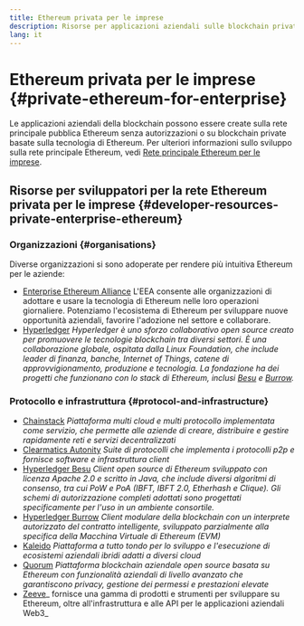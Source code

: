 ```yaml
---
title: Ethereum privata per le imprese
description: Risorse per applicazioni aziendali sulle blockchain private di Ethereum.
lang: it
---
```


# Ethereum privata per le imprese {#private-ethereum-for-enterprise}

Le applicazioni aziendali della blockchain possono essere create sulla rete principale pubblica Ethereum senza autorizzazioni o su blockchain private basate sulla tecnologia di Ethereum. Per ulteriori informazioni sullo sviluppo sulla rete principale Ethereum, vedi [Rete principale Ethereum per le imprese](/enterprise/).

## Risorse per sviluppatori per la rete Ethereum privata per le imprese {#developer-resources-private-enterprise-ethereum}

### Organizzazioni {#organisations}

Diverse organizzazioni si sono adoperate per rendere più intuitiva Ethereum per le aziende:

- [Enterprise Ethereum Alliance](https://entethalliance.org/) L'EEA consente alle organizzazioni di adottare e usare la tecnologia di Ethereum nelle loro operazioni giornaliere. Potenziamo l'ecosistema di Ethereum per sviluppare nuove opportunità aziendali, favorire l'adozione nel settore e collaborare.
- [Hyperledger](https://hyperledger.org) _Hyperledger è uno sforzo collaborativo open source creato per promuovere le tecnologie blockchain tra diversi settori. È una collaborazione globale, ospitata dalla Linux Foundation, che include leader di finanza, banche, Internet of Things, catene di approvvigionamento, produzione e tecnologia. La fondazione ha dei progetti che funzionano con lo stack di Ethereum, inclusi [Besu](https://www.hyperledger.org/use/besu) e [Burrow](https://www.hyperledger.org/projects/hyperledger-burrow)._

### Protocollo e infrastruttura {#protocol-and-infrastructure}

- [Chainstack](https://chainstack.com/) _Piattaforma multi cloud e multi protocollo implementata come servizio, che permette alle aziende di creare, distribuire e gestire rapidamente reti e servizi decentralizzati_
- [Clearmatics Autonity](https://www.clearmatics.com/about/) _Suite di protocolli che implementa i protocolli p2p e fornisce software e infrastruttura client_
- [Hyperledger Besu](https://www.hyperledger.org/use/besu) _Client open source di Ethereum sviluppato con licenza Apache 2.0 e scritto in Java, che include diversi algoritmi di consenso, tra cui PoW e PoA (IBFT, IBFT 2.0, Etherhash e Clique). Gli schemi di autorizzazione completi adottati sono progettati specificamente per l'uso in un ambiente consortile._
- [Hyperledger Burrow](https://www.hyperledger.org/projects/hyperledger-burrow) _Client modulare della blockchain con un interprete autorizzato del contratto intelligente, sviluppato parzialmente alla specifica della Macchina Virtuale di Ethereum (EVM)_
- [Kaleido](https://kaleido.io/) _Piattaforma a tutto tondo per lo sviluppo e l'esecuzione di ecosistemi aziendali ibridi adatti a diversi cloud_
- [Quorum](https://consensys.net/quorum/) _Piattaforma blockchain aziendale open source basata su Ethereum con funzionalità aziendali di livello avanzato che garantiscono privacy, gestione dei permessi e prestazioni elevate_
- [Zeeve](https://www.zeeve.io/)_ fornisce una gamma di prodotti e strumenti per sviluppare su Ethereum, oltre all'infrastruttura e alle API per le applicazioni aziendali Web3_

